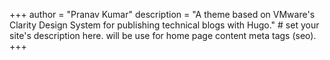 +++
author = "Pranav Kumar"
description = "A theme based on VMware's Clarity Design System for publishing technical blogs with Hugo." # set your site's description here. will be use for home page content meta tags (seo).
+++
